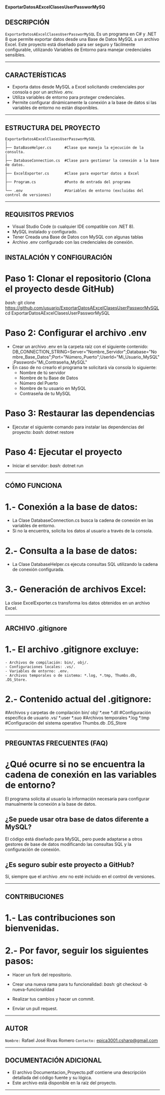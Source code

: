 #### ExportarDatosAExcelClasesUserPassworMySQ ####

## **DESCRIPCIÓN**
`ExportarDatosAExcelClasesUserPassworMySQL` Es un programa en C# y .NET 8 que permite exportar datos desde una Base de Datos MySQL a un archivo Excel. Este proyecto está diseñado para ser seguro y fácilmente configurable, utilizando Variables de Entorno para manejar credenciales sensibles.

------------------

## **CARACTERÍSTICAS**
- Exporta datos desde MySQL a Excel solicitando credenciales por consola o por un 
archivo .env.
- Utiliza variables de entorno para proteger credenciales.
- Permite configurar dinámicamente la conexión a la base de datos si las variables de 
entorno no están disponibles.

------------------

## **ESTRUCTURA DEL PROYECTO**
```plaintext
ExportarDatosAExcelClasesUserPassworMySQL
│ 
├── DataBaseHelper.cs      #Clase que maneja la ejecución de la consulta.
│
├── DatabaseConnection.cs  #Clase para gestionar la conexión a la base de datos.
│
├── ExcelExporter.cs       #Clase para exportar datos a Excel
│
├── Program.cs             #Punto de entrada del programa
│
└── .env                   #Variables de entorno (excluidas del control de versiones)
```
------------------

## **REQUISITOS PREVIOS**
- Visual Studio Code (o cualquier IDE compatible con .NET 8).
- MySQL instalado y configurado.
- Tener Creada una Base de Datos con MySQL con algunas tablas
- Archivo .env configurado con las credenciales de conexión.

## **INSTALACIÓN Y CONFIGURACIÓN**
# Paso 1: Clonar el repositorio (Clona el proyecto desde GitHub)
*bash:*
git clone https://github.com/usuario/ExportarDatosAExcelClasesUserPassworMySQL
cd ExportarDatosAExcelClasesUserPassworMySQL

# Paso 2: Configurar el archivo .env
- Crear un archivo .env en la carpeta raíz con el siguiente contenido:
DB_CONNECTION_STRING=Server="Nombre_Servidor";Database="Nombre_Base_Datos";Port="Número_Puerto";UserId="Mi_Usuario_MySQL";Password="Mi_Contraseña_MySQL"
- En caso de no crearlo el programa te solicitará vía consola lo siguiente:
    - Nombre de tú servidor
    - Nombre de tu Base de Datos
    - Número del Puerto
    - Nombre de tu usuario en MySQL
    - Contraseña de tu MySQL

# Paso 3: Restaurar las dependencias
- Ejecutar el siguiente comando para instalar las dependencias del proyecto:
*bash:*
dotnet restore

# Paso 4: Ejecutar el proyecto
- Iniciar el servidor:
*bash:*
dotnet run

------------------

## **CÓMO FUNCIONA**
# 1.- Conexión a la base de datos:
- La Clase DatabaseConnection.cs busca la cadena de conexión en las variables de entorno.
- Si no la encuentra, solicita los datos al usuario a través de la consola.

# 2.- Consulta a la base de datos:
- La Clase DatabaseHelper.cs ejecuta consultas SQL utilizando la cadena de conexión 
configurada.

# 3.- Generación de archivos Excel:
La clase ExcelExporter.cs transforma los datos obtenidos en un archivo Excel.

------------------

## **ARCHIVO .gitignore**
# 1.- El archivo .gitignore excluye:
    - Archivos de compilación: bin/, obj/.
    - Configuraciones locales: .vs/.
    - Variables de entorno: .env.
    - Archivos temporales o de sistema: *.log, *.tmp, Thumbs.db, .DS_Store.

# 2.- Contenido actual del .gitignore:
#Archivos y carpetas de compilación
bin/
obj/
*.exe
*.dll
#Configuración específica de usuario
.vs/
*.user
*.suo
#Archivos temporales
*.log
*.tmp
#Configuración del sistema operativo
Thumbs.db
.DS_Store

------------------

## **PREGUNTAS FRECUENTES (FAQ)**
# ¿Qué ocurre si no se encuentra la cadena de conexión en las variables de entorno?
El programa solicita al usuario la información necesaria para configurar manualmente la conexión a la base de datos.

## ¿Se puede usar otra base de datos diferente a MySQL?
El código está diseñado para MySQL, pero puede adaptarse a otros gestores de base de datos modificando las consultas SQL y la configuración de conexión.

## ¿Es seguro subir este proyecto a GitHub?
Sí, siempre que el archivo .env no esté incluido en el control de versiones.

------------------

## **CONTRIBUCIONES**
# 1.- Las contribuciones son bienvenidas.

# 2.- Por favor, seguir los siguientes pasos:
- Hacer un fork del repositorio.
- Crear una nueva rama para tu funcionalidad:
*bash:*
git checkout -b nueva-funcionalidad

- Realizar tus cambios y hacer un commit.
- Enviar un pull request.

------------------

## **AUTOR**
`Nombre:`   Rafael José Rivas Romero
`Contacto:` epica3001.csharp@gmail.com

------------------

## **DOCUMENTACIÓN ADICIONAL**
- El archivo Documentacion_Proyecto.pdf contiene una descripción detallada del código 
fuente y su lógica.
- Este archivo está disponible en la raíz del proyecto.

------------------
